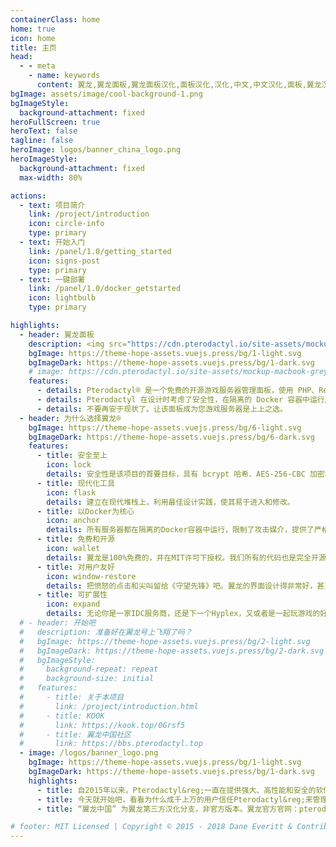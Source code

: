 ```yaml
---
containerClass: home
home: true
icon: home
title: 主页
head:
  - - meta
    - name: keywords
      content: 翼龙,翼龙面板,翼龙面板汉化,面板汉化,汉化,中文,中文汉化,面板,翼龙汉化,翼龙中国,翼手龙,汉化版,pterodactyl-china,china,pterodactyl,教程,翼龙最新版,翼龙官网,翼龙中国官网,官网
bgImage: assets/image/cool-background-1.png
bgImageStyle:
  background-attachment: fixed
heroFullScreen: true
heroText: false
tagline: false
heroImage: logos/banner_china_logo.png
heroImageStyle:
  background-attachment: fixed
  max-width: 80%

actions:
  - text: 项目简介
    link: /project/introduction
    icon: circle-info
    type: primary
  - text: 开始入门
    link: /panel/1.0/getting_started
    icon: signs-post
    type: primary
  - text: 一键部署
    link: /panel/1.0/docker_getstarted
    icon: lightbulb
    type: primary

highlights: 
  - header: 翼龙面板
    description: <img src="https://cdn.pterodactyl.io/site-assets/mockup-macbook-grey-1.0.png" width="50%" />
    bgImage: https://theme-hope-assets.vuejs.press/bg/1-light.svg
    bgImageDark: https://theme-hope-assets.vuejs.press/bg/1-dark.svg
    # image: https://cdn.pterodactyl.io/site-assets/mockup-macbook-grey-1.0.png
    features:
      - details: Pterodactyl® 是一个免费的开源游戏服务器管理面板，使用 PHP、React 和 Go 构建。
      - details: Pterodactyl 在设计时考虑了安全性，在隔离的 Docker 容器中运行所有游戏服务器，同时向最终用户展示了美观直观的 UI。
      - details: 不要再安于现状了。让该面板成为您游戏服务器是上上之选。
  - header: 为什么选择翼龙®
    bgImage: https://theme-hope-assets.vuejs.press/bg/6-light.svg
    bgImageDark: https://theme-hope-assets.vuejs.press/bg/6-dark.svg
    features:
      - title: 安全至上
        icon: lock
        details: 安全性是该项目的首要目标，具有 bcrypt 哈希、AES-256-CBC 加密和开箱即用的 HTTPS 支持。
      - title: 现代化工具
        icon: flask
        details: 建立在现代堆栈上，利用最佳设计实践，使其易于进入和修改。
      - title: 以Docker为核心
        icon: anchor
        details: 所有服务器都在隔离的Docker容器中运行，限制了攻击媒介，提供了严格的资源限制，并提供了为每个特定游戏量身定做的环境。
      - title: 免费和开源
        icon: wallet
        details: 翼龙是100%免费的，并在MIT许可下授权。我们所有的代码也是完全开源的。
      - title: 对用户友好
        icon: window-restore
        details: 把愤怒的点击和尖叫留给《守望先锋》吧。翼龙的界面设计得非常好，甚至连半藏都能使用它。
      - title: 可扩展性
        icon: expand
        details: 无论你是一家IDC服务商，还是下一个Hyplex，又或者是一起玩游戏的好朋友，我们都能为你提供服务。
  # - header: 开始吧
  #   description: 准备好在翼龙号上飞翔了吗？
  #   bgImage: https://theme-hope-assets.vuejs.press/bg/2-light.svg
  #   bgImageDark: https://theme-hope-assets.vuejs.press/bg/2-dark.svg
  #   bgImageStyle:
  #     background-repeat: repeat
  #     background-size: initial
  #   features:
  #     - title: 关于本项目
  #       link: /project/introduction.html
  #     - title: KOOK
  #       link: https://kook.top/0Grsf5
  #     - title: 翼龙中国社区
  #       link: https://bbs.pterodactyl.top
  - image: /logos/banner_logo.png
    bgImage: https://theme-hope-assets.vuejs.press/bg/1-light.svg
    bgImageDark: https://theme-hope-assets.vuejs.press/bg/1-dark.svg
    highlights:
      - title: 自2015年以来，Pterodactyl&reg;一直在提供强大、高性能和安全的软件，使个人、网络和IDC服务商轻松地大规模运行游戏服务器。最重要的是？没有高昂的月费！
      - title: 今天就开始吧，看看为什么成千上万的用户信任Pterodactyl&reg;来管理他们的游戏服务器。
      - title: “翼龙中国” 为翼龙第三方汉化分支，非官方版本。翼龙官方官网：pterodactyl.io

# footer: MIT Licensed | Copyright © 2015 - 2018 Dane Everitt & Contributors | which Sinicizated by Pterodactyl-China
---
```

